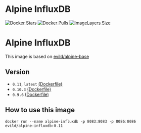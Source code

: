 # Alpine InfluxDB

[![Docker Stars](https://img.shields.io/docker/stars/evild/alpine-influxdb.svg?style=flat-square)](https://hub.docker.com/r/evild/alpine-influxdb/)
[![Docker Pulls](https://img.shields.io/docker/pulls/evild/alpine-influxdb.svg?style=flat-square)](https://hub.docker.com/r/evild/alpine-influxdb/)
[![ImageLayers Size](https://img.shields.io/imagelayers/image-size/evild/alpine-influxdb/latest.svg?style=flat-square)](https://hub.docker.com/r/evild/alpine-influxdb/)

# Alpine InfluxDB

This image is based on [evild/alpine-base](https://hub.docker.com/r/evild/alpine-base/)

## Version
- `0.11`, `latest` [(Dockerfile)](https://github.com/Evild67/docker-alpine-influxdb/blob/master/0.11/Dockerfile)
- `0.10.3` [(Dockerfile)](https://github.com/Evild67/docker-alpine-influxdb/blob/master/0.10.3/Dockerfile)
- `0.9.6` [(Dockerfile)](https://github.com/Evild67/docker-alpine-influxdb/blob/master/0.9/Dockerfile)

## How to use this image

```
docker run --name alpine-influxdb -p 8083:8083 -p 8086:8086 evild/alpine-influxdb:0.11
```
